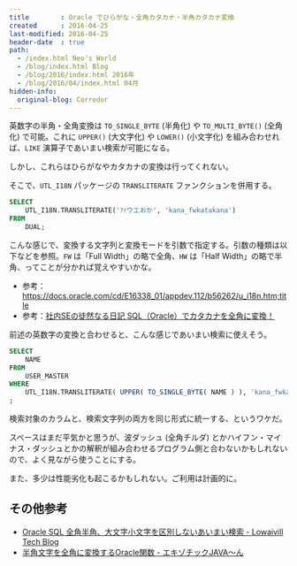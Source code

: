 ```yaml
---
title        : Oracle でひらがな・全角カタカナ・半角カタカナ変換
created      : 2016-04-25
last-modified: 2016-04-25
header-date  : true
path:
  - /index.html Neo's World
  - /blog/index.html Blog
  - /blog/2016/index.html 2016年
  - /blog/2016/04/index.html 04月
hidden-info:
  original-blog: Corredor
---
```


英数字の半角・全角変換は `TO_SINGLE_BYTE` (半角化) や `TO_MULTI_BYTE()` (全角化) で可能。これに `UPPER()` (大文字化) や `LOWER()` (小文字化) を組み合わせれば、`LIKE` 演算子であいまい検索が可能になる。

しかし、これらはひらがなやカタカナの変換は行ってくれない。

そこで、`UTL_I18N` パッケージの `TRANSLITERATE` ファンクションを併用する。

```sql
SELECT
    UTL_I18N.TRANSLITERATE('ｱｲウエおか', 'kana_fwkatakana')
FROM
    DUAL;
```

こんな感じで、変換する文字列と変換モードを引数で指定する。引数の種類は以下などを参照。`FW` は「Full Width」の略で全角、`HW` は「Half Width」の略で半角、ってことが分かれば覚えやすいかな。

- 参考：<https://docs.oracle.com/cd/E16338_01/appdev.112/b56262/u_i18n.htm;title>
- 参考：[社内SEの徒然なる日記 SQL（Oracle）でカタカナを全角に変換！](http://harikofu.blog.fc2.com/blog-entry-455.html)

前述の英数字の変換と合わせると、こんな感じであいまい検索に使えそう。

```sql
SELECT
    NAME
FROM
    USER_MASTER
WHERE
    UTL_I18N.TRANSLITERATE( UPPER( TO_SINGLE_BYTE( NAME ) ), 'kana_fwkatakana') LIKE '%' || UTL_I18N.TRANSLITERATE( UPPER( TO_SINGLE_BYTE( /* 検索文字列 */ ) ), 'kana_fwkatakana') || '%'
;
```

検索対象のカラムと、検索文字列の両方を同じ形式に統一する、というワケだ。

スペースはまだ平気かと思うが、波ダッシュ (全角チルダ) とかハイフン・マイナス・ダッシュとかの解釈が組み合わせるプログラム側と合わないかもしれないので、よく見ながら使うことにする。

また、多少は性能劣化も起こるかもしれない。ご利用は計画的に。

## その他参考

- [Oracle SQL 全角半角、大文字小文字を区別しないあいまい検索 - Lowaivill Tech Blog](http://blog.lowaivill.com/oracle/utl_i18n-transliterate/)
- [半角文字を全角に変換するOracle関数 - エキゾチックJAVA〜ん](http://d.hatena.ne.jp/yui_6v6/20080623)
